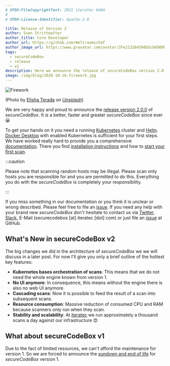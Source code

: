 ```yaml
---
# SPDX-FileCopyrightText: 2021 iteratec GmbH
#
# SPDX-License-Identifier: Apache-2.0

title: Release of Version 2
author: Sven Strittmatter
author_title: Core Developer
author_url: https://github.com/Weltraumschaf
author_image_url: https://www.gravatar.com/avatar/3fe213284598b5cb69009665902c77a1
tags:
  - secureCodeBox
  - release
  - v2
description: Here we announce the release of secureCodeBox version 2.0!
image: /img/blog/2020-10-16-firework.jpg
---
```


![Firework](/img/blog/2020-10-16-firework.jpg)

(Photo by [Elisha Terada](https://unsplash.com/@elishaterada) on [Unsplash](https://unsplash.com/s/photos/firework))

We are very happy and proud to announce the [release version 2.0.0](https://github.com/secureCodeBox/secureCodeBox/releases/tag/v2.0.0) of _secureCodeBox_. It is a better, faster and greater _secureCodeBox_ since ever 😀

<!--truncate-->

To get your hands on it you need a running [Kubernetes](https://kubernetes.io/) cluster and [Helm](https://helm.sh/). [Docker Desktop](https://www.docker.com/products/docker-desktop) with enabled Kubernetes is sufficient for your first steps. We have worked really hard to provide you a comprehensive [documentation](https://docs.securecodebox.io/). There you find [installation instructions](https://docs.securecodebox.io/docs/getting-started/installation) and how to [start your first scan](https://docs.securecodebox.io/docs/getting-started/first-scans).

:::caution

Please note that scanning random hosts may be illegal. Please scan only hosts you are responsible for and you are permitted to do this. Everything you do with the _secureCodeBox_ is completely your responsibility.

:::

If you miss something in our documentation or you think it is unclear or wrong described. Please feel free to file an [issue](https://github.com/secureCodeBox/documentation/issues). If you need any help with your brand new _secureCodeBox_ don't hesitate to contact us via [Twitter](https://www.twitter.com/secureCodeBox), [Slack](https://join.slack.com/t/securecodebox/shared_invite/enQtNDU3MTUyOTM0NTMwLTBjOWRjNjVkNGEyMjQ0ZGMyNDdlYTQxYWQ4MzNiNGY3MDMxNThkZjJmMzY2NDRhMTk3ZWM3OWFkYmY1YzUxNTU), E-Mail (securecodebox [at] iteratec [dot] com) or just file an [issue](https://github.com/secureCodeBox/secureCodeBox) at GitHub.

## What's New in secureCodeBox v2

The big changes we did in the architecture of _secureCodeBox_ we we will discuss in a later post. For now I'll give you only a brief outline of the hottest key features:

- **Kubernetes bases orchestration of scans**: This means that we do not need the whole engine known from version 1.
- **No UI anymore**: In consequence, this means without the engine there is also no web UI anymore.
- **Cascading scans**: Now it is possible to feed the result of a scan into subsequent scans.
- **Resource consumption**: Massive reduction of consumed CPU and RAM because scanners only run when they scan.
- **Stability and scalability**: At [iteratec](https://www.iteratec.com) we run approximately a thousand scans a day against our infrastructure 😍

## What about secureCodeBox v1

Due to the fact of limited resources, we can't afford the maintenance for version 1. So we are forced to announce the [sundown and end of life](/blog/2020/10/15/sundown-and-eol-of-version-1) for _secureCodeBox_ version 1.
